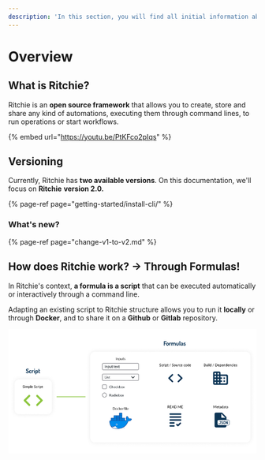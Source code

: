 ```yaml
---
description: 'In this section, you will find all initial information about Ritchie.'
---
```


# Overview

## What is Ritchie?

Ritchie is an **open source framework** that allows you to create, store and share any kind of automations, executing them through command lines, to run operations or start workflows.

{% embed url="https://youtu.be/PtKFco2pIqs" %}

## **Versioning** 

Currently, Ritchie has **two available versions**. On this documentation, we'll focus on **Ritchie** **version 2.0.**

{% page-ref page="getting-started/install-cli/" %}

### **What's new?**

{% page-ref page="change-v1-to-v2.md" %}

## **How does Ritchie work? → Through Formulas!**

In Ritchie's context, **a formula is a script** that can be executed automatically or interactively through a command line.

Adapting an existing script to Ritchie structure allows you to run it **locally** or through **Docker**, and to share it on a **Github** or **Gitlab** repository.

![](.gitbook/assets/formula-ritchie-en%20%281%29.jpg)

